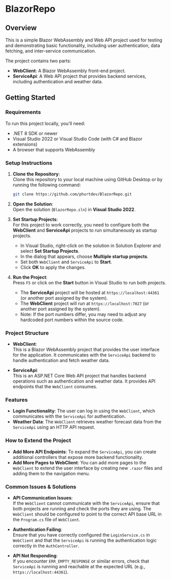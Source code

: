 # BlazorRepo

## Overview
This is a simple Blazor WebAssembly and Web API project used for testing and demonstrating basic functionality, including user authentication, data fetching, and inter-service communication.

The project contains two parts:
- **WebClient**: A Blazor WebAssembly front-end project.
- **ServiceApi**: A Web API project that provides backend services, including authentication and weather data.

## Getting Started

### Requirements
To run this project locally, you'll need:
- .NET 8 SDK or newer
- Visual Studio 2022 or Visual Studio Code (with C# and Blazor extensions)
- A browser that supports WebAssembly

### Setup Instructions

1. **Clone the Repository**:  
   Clone this repository to your local machine using GitHub Desktop or by running the following command:
   ```bash
   git clone https://github.com/phurtdev/BlazorRepo.git
   ```

2. **Open the Solution**:  
   Open the solution (`BlazorRepo.sln`) in **Visual Studio 2022**.

3. **Set Startup Projects**:  
   For this project to work correctly, you need to configure both the **WebClient** and **ServiceApi** projects to run simultaneously as startup projects.  
   - In Visual Studio, right-click on the solution in Solution Explorer and select **Set Startup Projects**.
   - In the dialog that appears, choose **Multiple startup projects**.
   - Set both `WebClient` and `ServiceApi` to **Start**.
   - Click **OK** to apply the changes.

4. **Run the Project**:  
   Press `F5` or click on the **Start** button in Visual Studio to run both projects.  
   - The **ServiceApi** project will be hosted at `https://localhost:44361` (or another port assigned by the system).
   - The **WebClient** project will run at `https://localhost:7027` (or another port assigned by the system).
   - Note: If the port numbers differ, you may need to adjust any hardcoded port numbers within the source code.

### Project Structure

- **WebClient**:  
  This is a Blazor WebAssembly project that provides the user interface for the application. It communicates with the `ServiceApi` backend to handle authentication and fetch weather data.
  
- **ServiceApi**:  
  This is an ASP.NET Core Web API project that handles backend operations such as authentication and weather data. It provides API endpoints that the `WebClient` consumes.

### Features
- **Login Functionality**: The user can log in using the `WebClient`, which communicates with the `ServiceApi` for authentication.
- **Weather Data**: The `WebClient` retrieves weather forecast data from the `ServiceApi` using an HTTP API request.

### How to Extend the Project
- **Add More API Endpoints**: To expand the `ServiceApi`, you can create additional controllers that expose more backend functionality.
- **Add More Pages to WebClient**: You can add more pages to the `WebClient` to extend the user interface by creating new `.razor` files and adding them to the navigation menu.

### Common Issues & Solutions

- **API Communication Issues**:  
   If the `WebClient` cannot communicate with the `ServiceApi`, ensure that both projects are running and check the ports they are using. The `WebClient` should be configured to point to the correct API base URL in the `Program.cs` file of `WebClient`.

- **Authentication Failing**:  
   Ensure that you have correctly configured the `LoginService.cs` in `WebClient` and that the `ServiceApi` is running the authentication logic correctly in the `AuthController`.

- **API Not Responding**:  
   If you encounter `ERR_EMPTY_RESPONSE` or similar errors, check that `ServiceApi` is running and reachable at the expected URL (e.g., `https://localhost:44361`).


